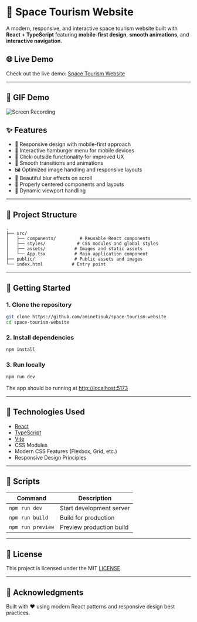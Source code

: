 # 🚀 Space Tourism Website

A modern, responsive, and interactive space tourism website built with **React + TypeScript** featuring **mobile-first design**, **smooth animations**, and **interactive navigation**.

## 🌐 Live Demo

Check out the live demo: [Space Tourism Website](https://space-tourism-two-delta.vercel.app/)

---

## 🎥 GIF Demo

![Screen Recording](public/screen-recording.gif)

## ✨ Features

- 🌟 Responsive design with mobile-first approach
- 📱 Interactive hamburger menu for mobile devices
- 🎯 Click-outside functionality for improved UX
- 💫 Smooth transitions and animations
- 🖼️ Optimized image handling and responsive layouts
- 🎨 Beautiful blur effects on scroll
- 📐 Properly centered components and layouts
- 🔄 Dynamic viewport handling

---

## 🧱 Project Structure

```
.
├── src/
│   ├── components/         # Reusable React components
│   ├── styles/            # CSS modules and global styles
│   ├── assets/           # Images and static assets
│   └── App.tsx           # Main application component
├── public/               # Public assets and images
└── index.html           # Entry point
```

---

## 🚀 Getting Started

### 1. Clone the repository

```bash
git clone https://github.com/aminetiouk/space-tourism-website
cd space-tourism-website
```

### 2. Install dependencies

```bash
npm install
```

### 3. Run locally

```bash
npm run dev
```

The app should be running at [http://localhost:5173](http://localhost:5173)

---

## 🧪 Technologies Used

- [React](https://reactjs.org/)
- [TypeScript](https://www.typescriptlang.org/)
- [Vite](https://vitejs.dev/)
- CSS Modules
- Modern CSS Features (Flexbox, Grid, etc.)
- Responsive Design Principles

---

## 🧹 Scripts

| Command           | Description              |
| ----------------- | ------------------------ |
| `npm run dev`     | Start development server |
| `npm run build`   | Build for production     |
| `npm run preview` | Preview production build |

---

## 📝 License

This project is licensed under the MIT [LICENSE](/LICENSE).

---

## 🙌 Acknowledgments

Built with ❤️ using modern React patterns and responsive design best practices.
